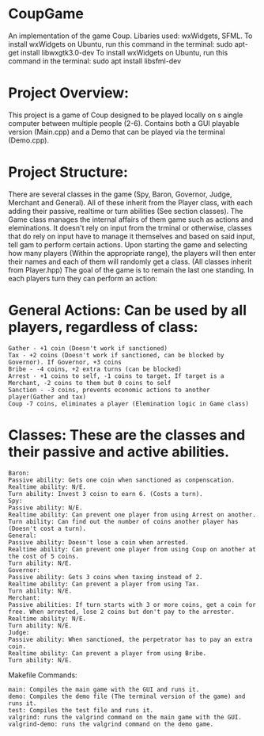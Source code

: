 # CoupGame
An implementation of the game Coup.
Libaries used: wxWidgets, SFML.
To install wxWidgets on Ubuntu, run this command in the terminal:
sudo apt-get install libwxgtk3.0-dev 
To install wxWidgets on Ubuntu, run this command in the terminal:
sudo apt install libsfml-dev

# Project Overview:
This project is a game of Coup designed to be played locally on s aingle computer between multiple people (2-6).
Contains both a GUI playable version (Main.cpp) and a Demo that can be played via the terminal (Demo.cpp).
# Project Structure:
There are several classes in the game (Spy, Baron, Governor, Judge, Merchant and General).
All of these inherit from the Player class, with each adding their passive, realtime or turn abilities (See section classes).
The Game class manages the internal affairs of them game such as actions and eleminations. It doesn't rely on input from the trminal or otherwise, classes that do rely on input have to manage it themselves and based on said input, tell gam to perform certain actions.
Upon starting the game and selecting how many players (Within the appropriate range), the players will then enter their names and each of them will randomly get a class.
(All classes inherit from Player.hpp)
The goal of the game is to remain the last one standing. 
In each players turn they can perform an action:

# General Actions: Can be used by all players, regardless of class:
```
Gather - +1 coin (Doesn't work if sanctioned)
Tax - +2 coins (Doesn't work if sanctioned, can be blocked by Governor). If Governor, +3 coins
Bribe - -4 coins, +2 extra turns (can be blocked)
Arrest - +1 coins to self, -1 coins to target. If target is a Merchant, -2 coins to them but 0 coins to self
Sanction - -3 coins, prevents economic actions to another player(Gather and tax)
Coup -7 coins, eliminates a player (Elemination logic in Game class)
```
# Classes: These are the classes and their passive and active abilities.
```
Baron: 
Passive ability: Gets one coin when sanctioned as conpenscation. 
Realtime ability: N/E.
Turn ability: Invest 3 coisn to earn 6. (Costs a turn). 
Spy: 
Passive ability: N/E.
Realtime ability: Can prevent one player from using Arrest on another.
Turn ability: Can find out the number of coins another player has (Doesn't cost a turn).
General:
Passive ability: Doesn't lose a coin when arrested.
Realtime ability: Can prevent one player from using Coup on another at the cost of 5 coins.
Turn ability: N/E.
Governor:
Passive ability: Gets 3 coins when taxing instead of 2.
Realtime ability: Can prevent a player from using Tax.
Turn ability: N/E.
Merchant:
Passive abilities: If turn starts with 3 or more coins, get a coin for free. When arrested, lose 2 coins but don't pay to the arrester.
Realtime ability: N/E.
Turn ability: N/E.
Judge:
Passive ability: When sanctioned, the perpetrator has to pay an extra coin.
Realtime ability: Can prevent a player from using Bribe.
Turn ability: N/E.
```
Makefile Commands:
```
main: Compiles the main game with the GUI and runs it.
demo: Compiles the demo file (The terminal version of the game) and runs it.
test: Compiles the test file and runs it.
valgrind: runs the valgrind command on the main game with the GUI.
valgrind-demo: runs the valgrind command on the demo game.
```
